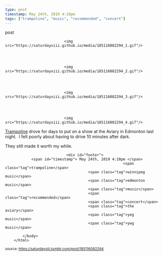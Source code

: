 ```yaml
---
type: post
timestamp: May 24th, 2019 4:10pm
tags: ["trampoline", "music", "recommended", "concert"]
---
```

post


                               <img src="https://saturdayxiii.github.io/media/185116082294_1.gif"/>
                           

                                                                                                                           

                               <img src="https://saturdayxiii.github.io/media/185116082294_2.gif"/>
                           

                                                                                                                           

                               <img src="https://saturdayxiii.github.io/media/185116082294_3.gif"/>
                           

                                                                                                                           

                               <img src="https://saturdayxiii.github.io/media/185116082294_4.gif"/>
                           

                                                                                                                      
<a href="https://trampolinesounds.bandcamp.com" target="_blank">Trampoline</a> drove for days to put on a show at the Aviary in Edmonton last night.  I felt poorly about having to drive 10 minutes after dark.

They still made it worth my while.
 
                                    
                
                
                
                
                                <div id="footer">
                <span id="timestamp"> May 24th, 2019 4:10pm </span>
                                                          <span class="tag">trampoline</span>
                                          <span class="tag">winnipeg music</span>
                                          <span class="tag">edmonton music</span>
                                          <span class="tag">music</span>
                                          <span class="tag">recommended</span>
                                          <span class="tag">concert</span>
                                          <span class="tag">the aviary</span>
                                          <span class="tag">yeg music</span>
                                          <span class="tag">ywg music</span>
                                                    
            </body>
        </html>

        
<small>source: https://saturdayxiii.tumblr.com/post/185116082294</small>